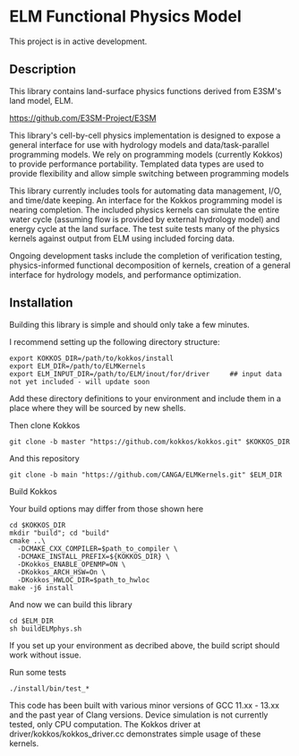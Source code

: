 ELM Functional Physics Model
================================
This project is in active development.

Description
-----------
This library contains land-surface physics functions derived from E3SM's land
model, ELM.

https://github.com/E3SM-Project/E3SM

This library's cell-by-cell physics implementation is designed to expose a
general interface for use with hydrology models and data/task-parallel 
programming models. We rely on programming models (currently Kokkos) to provide
performance portability. Templated data types are used to provide flexibility
and allow simple switching between programming models

This library currently includes tools for automating data management, I/O, and
time/date keeping. An interface for the Kokkos programming model is nearing
completion. The included physics kernels can simulate the entire water cycle
(assuming flow is provided by external hydrology model) and energy cycle at
the land surface. The test suite tests many of the physics kernels against
output from ELM using included forcing data.

Ongoing development tasks include the completion of verification testing,
physics-informed functional decomposition of kernels, creation of a general
interface for hydrology models, and performance optimization.


Installation
--------------
Building this library is simple and should only take a few minutes.

I recommend setting up the following directory structure:

```
export KOKKOS_DIR=/path/to/kokkos/install
export ELM_DIR=/path/to/ELMKernels
export ELM_INPUT_DIR=/path/to/ELM/inout/for/driver     ## input data not yet included - will update soon
```

Add these directory definitions to your environment and include them in a place where they
will be sourced by new shells.

Then clone Kokkos
```
git clone -b master "https://github.com/kokkos/kokkos.git" $KOKKOS_DIR
```

And this repository
```
git clone -b main "https://github.com/CANGA/ELMKernels.git" $ELM_DIR
```

Build Kokkos

Your build options may differ from those shown here
```
cd $KOKKOS_DIR
mkdir "build"; cd "build"
cmake ..\
  -DCMAKE_CXX_COMPILER=$path_to_compiler \
  -DCMAKE_INSTALL_PREFIX=${KOKKOS_DIR} \
  -DKokkos_ENABLE_OPENMP=ON \
  -DKokkos_ARCH_HSW=On \
  -DKokkos_HWLOC_DIR=$path_to_hwloc
make -j6 install
```

And now we can build this library
```
cd $ELM_DIR
sh buildELMphys.sh
```
If you set up your environment as decribed above, the build script should work without issue.

Run some tests
```
./install/bin/test_*
```

This code has been built with various minor versions of GCC 11.xx - 13.xx and the past year
of Clang versions. Device simulation is not currently tested, only CPU computation. The
Kokkos driver at driver/kokkos/kokkos_driver.cc demonstrates simple usage of these kernels.
